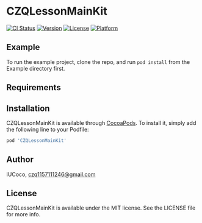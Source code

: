 # CZQLessonMainKit

[![CI Status](http://img.shields.io/travis/IUCoco/CZQLessonMainKit.svg?style=flat)](https://travis-ci.org/IUCoco/CZQLessonMainKit)
[![Version](https://img.shields.io/cocoapods/v/CZQLessonMainKit.svg?style=flat)](http://cocoapods.org/pods/CZQLessonMainKit)
[![License](https://img.shields.io/cocoapods/l/CZQLessonMainKit.svg?style=flat)](http://cocoapods.org/pods/CZQLessonMainKit)
[![Platform](https://img.shields.io/cocoapods/p/CZQLessonMainKit.svg?style=flat)](http://cocoapods.org/pods/CZQLessonMainKit)

## Example

To run the example project, clone the repo, and run `pod install` from the Example directory first.

## Requirements

## Installation

CZQLessonMainKit is available through [CocoaPods](http://cocoapods.org). To install
it, simply add the following line to your Podfile:

```ruby
pod 'CZQLessonMainKit'
```

## Author

IUCoco, czq1157111246@gmail.com

## License

CZQLessonMainKit is available under the MIT license. See the LICENSE file for more info.
